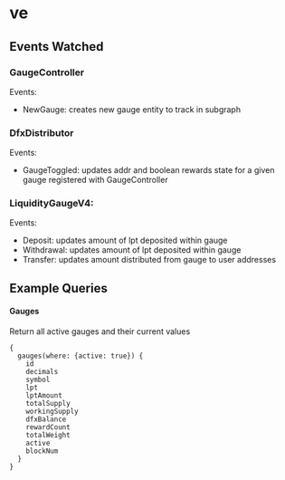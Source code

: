 # ve

## Events Watched

### GaugeController

Events:

- NewGauge: creates new gauge entity to track in subgraph

### DfxDistributor

Events:

- GaugeToggled: updates addr and boolean rewards state for a given gauge registered with GaugeController

### LiquidityGaugeV4:

Events:

- Deposit: updates amount of lpt deposited within gauge
- Withdrawal: updates amount of lpt deposited within gauge
- Transfer: updates amount distributed from gauge to user addresses

## Example Queries

#### Gauges

Return all active gauges and their current values

```
{
  gauges(where: {active: true}) {
    id
    decimals
    symbol
    lpt
    lptAmount
    totalSupply
    workingSupply
    dfxBalance
    rewardCount
    totalWeight
    active
    blockNum
  }
}
```
